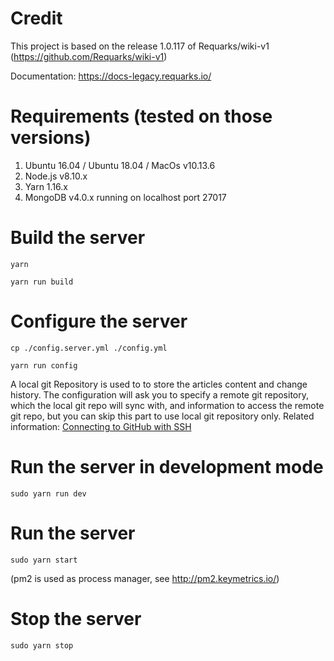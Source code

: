 # Credit
This project is based on the release 1.0.117 of Requarks/wiki-v1 (https://github.com/Requarks/wiki-v1)

Documentation: https://docs-legacy.requarks.io/

# Requirements (tested on those versions)
1. Ubuntu 16.04 / Ubuntu 18.04 / MacOs v10.13.6
2. Node.js v8.10.x
3. Yarn 1.16.x
4. MongoDB v4.0.x running on localhost port 27017

# Build the server

`yarn`

`yarn run build`

# Configure the server

`cp ./config.server.yml ./config.yml`

`yarn run config`

A local git Repository is used to to store the articles content and change history. The configuration will ask you to specify a remote git repository, which the local git repo will sync with, and information to access the remote git repo, but you can skip this part to use local git repository only. Related information: [Connecting to GitHub with SSH](https://help.github.com/en/articles/connecting-to-github-with-ssh)


# Run the server in development mode

`sudo yarn run dev`

# Run the server

`sudo yarn start`

(pm2 is used as process manager, see http://pm2.keymetrics.io/)

# Stop the server

`sudo yarn stop`
